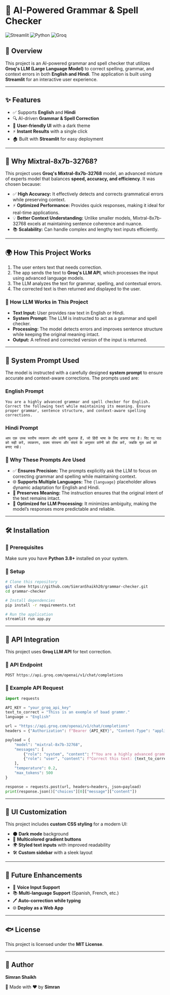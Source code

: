 # 📝 AI-Powered Grammar & Spell Checker

![Streamlit](https://img.shields.io/badge/Streamlit-FF4B4B?style=for-the-badge&logo=Streamlit&logoColor=white)
![Python](https://img.shields.io/badge/Python-3776AB?style=for-the-badge&logo=python&logoColor=white)
![Groq](https://img.shields.io/badge/Groq-00BFFF?style=for-the-badge&logo=groq&logoColor=white)

## 🚀 Overview
This project is an AI-powered grammar and spell checker that utilizes **Groq's LLM (Large Language Model)** to correct spelling, grammar, and context errors in both **English and Hindi**. The application is built using **Streamlit** for an interactive user experience.

---
## ✨ Features
- ✅ Supports **English** and **Hindi**
- 🔍 AI-driven **Grammar & Spell Correction**
- 🎨 **User-friendly UI** with a dark theme
- ⚡ **Instant Results** with a single click
- 🏠 Built with **Streamlit** for easy deployment

---
## 🌟 Why **Mixtral-8x7b-32768**?
This project uses **Groq's Mixtral-8x7b-32768** model, an advanced mixture of experts model that balances **speed, accuracy, and efficiency**. It was chosen because:
- ✅ **High Accuracy:** It effectively detects and corrects grammatical errors while preserving context.
- ⚡ **Optimized Performance:** Provides quick responses, making it ideal for real-time applications.
- 💡 **Better Context Understanding:** Unlike smaller models, Mixtral-8x7b-32768 excels at maintaining sentence coherence and nuance.
- 📚 **Scalability:** Can handle complex and lengthy text inputs efficiently.

---
## 🌍 How This Project Works
1. The user enters text that needs correction.
2. The app sends the text to **Groq's LLM API**, which processes the input using advanced language models.
3. The LLM analyzes the text for grammar, spelling, and contextual errors.
4. The corrected text is then returned and displayed to the user.

### 🧠 How LLM Works in This Project
- **Text Input:** User provides raw text in English or Hindi.
- **System Prompt:** The LLM is instructed to act as a grammar and spell checker.
- **Processing:** The model detects errors and improves sentence structure while keeping the original meaning intact.
- **Output:** A refined and corrected version of the input is returned.

---
## 📝 System Prompt Used
The model is instructed with a carefully designed **system prompt** to ensure accurate and context-aware corrections. The prompts used are:

### **English Prompt**
```plaintext
You are a highly advanced grammar and spell checker for English. Correct the following text while maintaining its meaning. Ensure proper grammar, sentence structure, and context-aware spelling corrections.
```

### **Hindi Prompt**
```plaintext
आप एक उच्च स्तरीय व्याकरण और वर्तनी सुधारक हैं, जो हिंदी भाषा के लिए बनाया गया है। दिए गए पाठ को सही करें, व्याकरण, वाक्य संरचना और संदर्भ के अनुसार वर्तनी को ठीक करें, जबकि मूल अर्थ को बनाए रखें।
```

### 🔄 Why These Prompts Are Used
- ✅ **Ensures Precision:** The prompts explicitly ask the LLM to focus on correcting grammar and spelling while maintaining context.
- 🌐 **Supports Multiple Languages:** The `{language}` placeholder allows dynamic adaptation for English and Hindi.
- 💠 **Preserves Meaning:** The instruction ensures that the original intent of the text remains intact.
- 🎯 **Optimized for LLM Processing:** It minimizes ambiguity, making the model’s responses more predictable and reliable.

---
## 🛠️ Installation
### 🔹 Prerequisites
Make sure you have **Python 3.8+** installed on your system.

### 🔹 Setup
```bash
# Clone this repository
git clone https://github.com/SimranShaikh20/grammar-checker.git
cd grammar-checker

# Install dependencies
pip install -r requirements.txt

# Run the application
streamlit run app.py
```

---
## 🌌 API Integration
This project uses **Groq LLM API** for text correction. 

### 🔹 API Endpoint
```plaintext
POST https://api.groq.com/openai/v1/chat/completions
```

### 🔹 Example API Request
```python
import requests

API_KEY = "your_groq_api_key"
text_to_correct = "Thiss is an exemple of baad grammr."
language = "English"

url = "https://api.groq.com/openai/v1/chat/completions"
headers = {"Authorization": f"Bearer {API_KEY}", "Content-Type": "application/json"}

payload = {
    "model": "mixtral-8x7b-32768",
    "messages": [
        {"role": "system", "content": f"You are a highly advanced grammar and spell checker for {language}. Correct the following text while maintaining its meaning."},
        {"role": "user", "content": f"Correct this text: {text_to_correct}"}
    ],
    "temperature": 0.2,
    "max_tokens": 500
}

response = requests.post(url, headers=headers, json=payload)
print(response.json()["choices"][0]["message"]["content"])
```

---
## 🎨 UI Customization
This project includes **custom CSS styling** for a modern UI:
- 🌑 **Dark mode** background
- 🌟 **Multicolored gradient buttons**
- 🌍 **Styled text inputs** with improved readability
- 🛠️ **Custom sidebar** with a sleek layout

---
## 🔮 Future Enhancements
- 🚃 **Voice Input Support**
- 📚 **Multi-language Support** (Spanish, French, etc.)
- 🖊 **Auto-correction while typing**
- 🌐 **Deploy as a Web App**

---

## 🐟 License
This project is licensed under the **MIT License**.

---
## 🎯 Author
**Simran Shaikh**

🚀 Made with ❤️ by **Simran** 